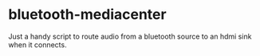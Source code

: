 # bluetooth-mediacenter
Just a handy script to route audio from a bluetooth source to an hdmi sink when it connects.
